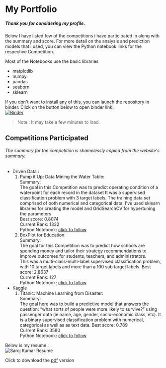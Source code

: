 # My Portfolio
##### Thank you for considering my profile. 

Below I have listed few of the competitions i have participated in along with the summary and score.
For more detail on the analysis and prediction models that i used, you can view the Python notebook links for the respective Competition.

Most of the Notebooks use the basic libraries
* matplotlib
* numpy
* pandas
* seaborn
* sklearn

If you don't want to install any of this, you can launch the repository in binder. Click on the button below to open binder link.   
[![Binder](https://mybinder.org/badge_logo.svg)](https://mybinder.org/v2/gh/Saroj-kr/Portfolio/master)
>Note : It may take a few minutes to load.

## Competitions Participated 
###### The summary for the competition is shamelessly copied from the website's summary.

* Driven Data :
  1. Pump it Up: Data Mining the Water Table:  
  Summary:  
  The goal in this Competition was to predict operating condition of a waterpoint for each record in the dataset
  It was a supervised classification problem with 3 target labels.
  The training data set comprised of both numerical and categorical data. I've used sklearn libraries for creating the model and GridSearchCV for hypertuning the parameters  
  Best score: 0.8074  
  Current Rank: 1332  
  Python Notebook: [click to follow](https://github.com/Saroj-kr/Portfolio/blob/master/PumpItUp_EDAandPredictionModel.ipynb)
  1. BoxPlot for Education:  
  Summary:  
  The goal for this Competition was to predict how schools are spending money and tailor their strategy recommendations to improve outcomes for students, teachers, and administrators.  
  This was a multi-class-multi-label supervised classification problem, with 10 target labels and more than a 100 sub target labels.
  Best score: 2.8637  
  Current Rank: 127  
  Python Notebook: [click to follow](https://github.com/Saroj-kr/Portfolio/blob/master/BoxPlots_EDAandPredictionModel.ipynb)
* Kaggle
  1. Titanic: Machine Learning from Disaster:  
   Summary:  
   The goal here was to build a predictive model that answers the question: “what sorts of people were more likely to survive?” using passenger data (ie name, age, gender, socio-economic class, etc).
   It is a binary supervised classification problem with numerical, categorical as well as as text data.
   Best score: 0.789  
   Current Rank: 3580  
   Python Notebook: [click to follow](https://www.kaggle.com/sarojkr/titanic-dataset-eda-and-prediction-models)

Below is my resume :  
![Saroj Kumar Resume](https://sd5tua.by.files.1drv.com/y4moHDnc-cu5I7p--RdcGfNF9Wk7947jTfWRdLP0E_FiJhnjQVPdfkRzajsV-7FIUqRi6xSM3a_1DXcOkOZ4IFcTySyV2OL1IHRt4ye8c1tzeux3cN7p0oKJysv04gFfDoaqi4Jz2vso9TgVplQ0bNAiY5bCAYHunKA4uHdptpaTs-vIfLOEvhmlnpJD7mJ3gX6zUtsWHf1XqzHh22HZHuQ3Q?width=691&height=903&cropmode=none "Saroj Kumar Resume")

Click to download the [pdf](https://1drv.ms/b/s!AiqsARXxZ2F6iy2ViKAKjQn8oIiq?e=9ZuJOQ) version
